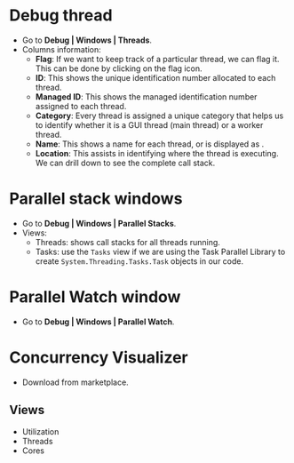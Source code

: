 # Debug thread
- Go to **Debug | Windows | Threads**.
- Columns information:
	- **Flag**: If we want to keep track of a particular thread, we can flag it. This can be done by clicking on the flag icon. 
	- **ID**: This shows the unique identification number allocated to each thread. 
	- **Managed ID**: This shows the managed identification number assigned to each thread. 
	- **Category**: Every thread is assigned a unique category that helps us to identify whether it is a GUI thread (main thread) or a worker thread.
	- **Name**: This shows a name for each thread, or is displayed as .
	- **Location**: This assists in identifying where the thread is executing. We can drill down to see the complete call stack.
# Parallel stack windows
- Go to **Debug | Windows | Parallel Stacks**.
- Views:
	- Threads: shows call stacks for all threads running.
	- Tasks: use the `Tasks` view if we are using the Task Parallel Library to create `System.Threading.Tasks.Task` objects in our code.
# Parallel Watch window
- Go to **Debug | Windows | Parallel Watch**.
# Concurrency Visualizer
- Download from marketplace.
## Views
- Utilization
- Threads
- Cores